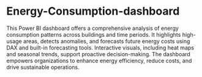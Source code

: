 # Energy-Consumption-dashboard
This Power BI dashboard offers a comprehensive analysis of energy consumption patterns across buildings and time periods. It highlights high-usage areas, detects anomalies, and forecasts future energy costs using DAX and built-in forecasting tools. Interactive visuals, including heat maps and seasonal trends, support proactive decision-making. The dashboard empowers organizations to enhance energy efficiency, reduce costs, and drive sustainable operations.
